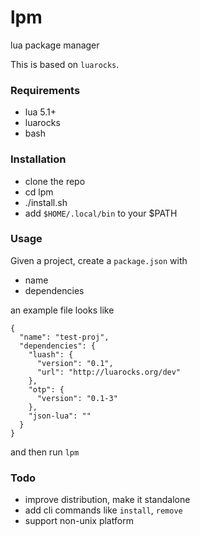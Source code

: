 # lpm

lua package manager

This is based on `luarocks`.

### Requirements

- lua 5.1+
- luarocks
- bash

### Installation

- clone the repo
- cd lpm
- ./install.sh
- add `$HOME/.local/bin` to your $PATH

### Usage

Given a project, create a `package.json` with

- name
- dependencies

an example file looks like

```
{
  "name": "test-proj",
  "dependencies": {
    "luash": {
      "version": "0.1",
      "url": "http://luarocks.org/dev"
    },
    "otp": {
      "version": "0.1-3"
    },
    "json-lua": ""
  }
}
```

and then run `lpm`

### Todo

- improve distribution, make it standalone
- add cli commands like `install`, `remove`
- support non-unix platform
